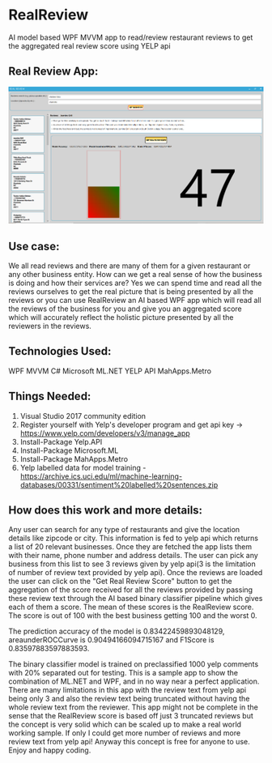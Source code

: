 # RealReview
AI model based WPF MVVM app to read/review restaurant reviews to get the aggregated real review score using YELP api

## Real Review App: ##
![Alt text](RealReview/RealReview/Realreview.png?raw=true "Real Review")

## Use case: ##
We all read reviews and there are many of them for a given restaurant or any other business entity. How can we get a real sense of how the business is doing and how their services are? Yes we can spend time and read all the reviews ourselves to get the real picture that is being presented by all the reviews or you can use RealReview an AI based WPF app which will read all the reviews of the business for you and give you an aggregated score which will accurately reflect the holistic picture presented by all the reviewers in the reviews. 

## Technologies Used: ##

WPF MVVM
C#
Microsoft ML.NET
YELP API
MahApps.Metro

## Things Needed: ##

1. Visual Studio 2017 community edition
2. Register yourself with Yelp's developer program and get api key -> https://www.yelp.com/developers/v3/manage_app
3. Install-Package Yelp.API 
4. Install-Package Microsoft.ML 
5. Install-Package MahApps.Metro
6. Yelp labelled data for model training - https://archive.ics.uci.edu/ml/machine-learning-databases/00331/sentiment%20labelled%20sentences.zip

## How does this work and more details: ##
Any user can search for any type of restaurants and give the location details like zipcode or city. This information is fed to yelp api which returns a list of 20 relevant businesses. Once they are fetched the app lists them with their name, phone number and address details. The user can pick any business from this list to see 3 reviews given by yelp api(3 is the limitation of number of review text provided by yelp api). Once the reviews are loaded the user can click on the "Get Real Review Score" button to get the aggregation of the score received for all the reviews provided by passing these review text through the AI based binary classifier pipeline which gives each of them a score. The mean of these scores is the RealReview score. The score is out of 100 with the best business getting 100 and the worst 0.

The prediction accuracy of the model is 0.83422459893048129, areaunderROCCurve is 0.90494166094715167 and F1Score is 0.83597883597883593.

The binary classifier model is trained on preclassified 1000 yelp comments with 20% separated out for testing. This is a sample app to show the combination of ML.NET and WPF, and in no way near a perfect application. There are many limitations in this app with the review text from yelp api being only 3 and also the review text being truncated without having the whole review text from the reviewer. This app might not be complete in the sense that the RealReview score is based off just 3 truncated reviews but the concept is very solid which can be scaled up to make a real world working sample. If only I could get more number of reviews and more review text from yelp api! Anyway this concept is free for anyone to use. Enjoy and happy coding. 
